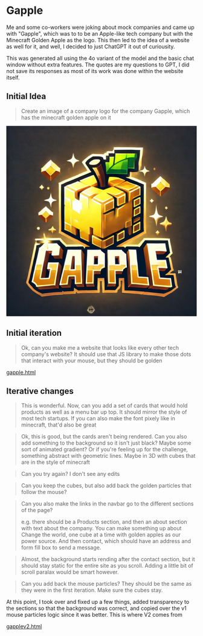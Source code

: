 # Gapple

Me and some co-workers were joking about mock companies and came up with "Gapple", which was to to be an Apple-like tech company but with the Minecraft Golden Apple as the logo. This then led to the idea of a website as well for it, and well, I decided to just ChatGPT it out of curiousity.

This was generated all using the 4o variant of the model and the basic chat window without extra features. The quotes are my questions to GPT, I did not save its responses as most of its work was done within the website itself.

## Initial Idea
> Create an image of a company logo for the company Gapple, which has the minecraft golden apple on it

![logo](./GappleLogo.webp)

## Initial iteration
> Ok, can you make me a website that looks like every other tech company's website? It should use that JS library to make those dots that interact with your mouse, but they should be golden

[gapple.html](./gapple.html)

## Iterative changes
> This is wonderful. Now, can you add a set of cards that would hold products as well as a menu bar up top. It should mirror the style of most tech startups. If you can also make the font pixely like in minecraft, that'd also be great

> Ok, this is good, but the cards aren't being rendered. Can you also add something to the background so it isn't just black? Maybe some sort of animated gradient? Or if you're feeling up for the challenge, something abstract with geometric lines. Maybe in 3D with cubes that are in the style of minecraft

> Can you try again? I don't see any edits

> Can you keep the cubes, but also add back the golden particles that follow the mouse?

> Can you also make the links in the navbar go to the different sections of the page?
> 
> e.g. there should be a Products section, and then an about section with text about the company. You can make something up about Change the world, one cube at a time with golden apples as our power source. And then contact, which should have an address and form fill box to send a message.

> Almost, the background starts rending after the contact section, but it should stay static for the entire site as you scroll. Adding a little bit of scroll paralax would be smart however.

> Can you add back the mouse particles? They should be the same as they were in the first iteration. Make sure the cubes stay.

At this point, I took over and fixed up a few things, added transparency to the sections so that the background was correct, and copied over the v1 mouse particles logic since it was better. This is where V2 comes from

[gapplev2.html](gapplev2.html)
